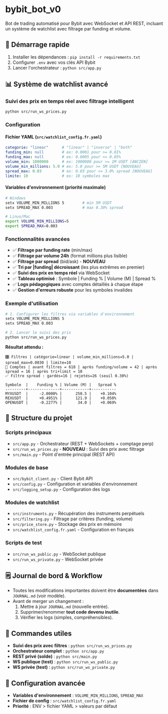 # bybit_bot_v0

Bot de trading automatisé pour Bybit avec WebSocket et API REST, incluant un système de watchlist avec filtrage par funding et volume.

## 🚀 Démarrage rapide

1. Installer les dépendances : `pip install -r requirements.txt`
2. Configurer `.env` avec vos clés API Bybit
3. Lancer l'orchestrateur : `python src/app.py`

## 📊 Système de watchlist avancé

### Suivi des prix en temps réel avec filtrage intelligent
```bash
python src/run_ws_prices.py
```

### Configuration
#### Fichier YAML (`src/watchlist_config.fr.yaml`)
```yaml
categorie: "linear"      # "linear" | "inverse" | "both"
funding_min: null        # ex: 0.0001 pour >= 0.01%
funding_max: null        # ex: 0.0005 pour <= 0.05%
volume_min: 1000000      # ex: 1000000 pour >= 1M USDT [ANCIEN]
volume_min_millions: 5.0 # ex: 5.0 pour >= 5M USDT [NOUVEAU]
spread_max: 0.03         # ex: 0.03 pour <= 3.0% spread [NOUVEAU]
limite: 10               # ex: 10 symboles max
```

#### Variables d'environnement (priorité maximale)
```bash
# Windows
setx VOLUME_MIN_MILLIONS 5        # min 5M USDT
setx SPREAD_MAX 0.003             # max 0.30% spread

# Linux/Mac
export VOLUME_MIN_MILLIONS=5
export SPREAD_MAX=0.003
```

### Fonctionnalités avancées
- ✅ **Filtrage par funding rate** (min/max)
- ✅ **Filtrage par volume 24h** (format millions plus lisible)
- ✅ **Filtrage par spread** (bid/ask) - **NOUVEAU**
- ✅ **Tri par |funding| décroissant** (les plus extrêmes en premier)
- ✅ **Suivi des prix en temps réel** via WebSocket
- ✅ **Tableau optimisé** : Symbole | Funding % | Volume (M) | Spread %
- ✅ **Logs pédagogiques** avec comptes détaillés à chaque étape
- ✅ **Gestion d'erreurs robuste** pour les symboles invalides

### Exemple d'utilisation
```bash
# 1. Configurer les filtres via variables d'environnement
setx VOLUME_MIN_MILLIONS 5
setx SPREAD_MAX 0.003

# 2. Lancer le suivi des prix
python src/run_ws_prices.py
```

**Résultat attendu :**
```
🎛️ Filtres | catégorie=linear | volume_min_millions=5.0 | spread_max=0.0030 | limite=10
🧮 Comptes | avant filtres = 618 | après funding/volume = 42 | après spread = 16 | après tri+limit = 10
✅ Filtre spread : gardés=16 | rejetés=26 (seuil 0.30%)

Symbole  |    Funding % | Volume (M) |   Spread %
---------+--------------+------------+-----------
MYXUSDT  |     -2.0000% |      250.5 |    +0.104%
REXUSDT  |     +0.4951% |      121.9 |    +0.050%
OPENUSDT |     -0.2277% |       34.0 |    +0.069%
```

## 📁 Structure du projet

### Scripts principaux
- `src/app.py` - Orchestrateur (REST + WebSockets + comptage perp)
- `src/run_ws_prices.py` - **NOUVEAU** : Suivi des prix avec filtrage
- `src/main.py` - Point d'entrée principal (REST API)

### Modules de base
- `src/bybit_client.py` - Client Bybit API
- `src/config.py` - Configuration et variables d'environnement
- `src/logging_setup.py` - Configuration des logs

### Modules de watchlist
- `src/instruments.py` - Récupération des instruments perpétuels
- `src/filtering.py` - Filtrage par critères (funding, volume)
- `src/price_store.py` - Stockage des prix en mémoire
- `src/watchlist_config.fr.yaml` - Configuration en français

### Scripts de test
- `src/run_ws_public.py` - WebSocket publique
- `src/run_ws_private.py` - WebSocket privée

## 🗒️ Journal de bord & Workflow
- Toutes les modifications importantes doivent être **documentées** dans `JOURNAL.md` (voir modèle).
- Avant de merger un changement :
  1. Mettre à jour `JOURNAL.md` (nouvelle entrée).
  2. Supprimer/renommer **tout code devenu inutile**.
  3. Vérifier les logs (simples, compréhensibles).

## 🎯 Commandes utiles
- **Suivi des prix avec filtres** : `python src/run_ws_prices.py`
- **Orchestrateur complet** : `python src/app.py`
- **REST privé (solde)** : `python src/main.py`
- **WS publique (test)** : `python src/run_ws_public.py`
- **WS privée (test)** : `python src/run_ws_private.py`

## 🔧 Configuration avancée
- **Variables d'environnement** : `VOLUME_MIN_MILLIONS`, `SPREAD_MAX`
- **Fichier de config** : `src/watchlist_config.fr.yaml`
- **Priorité** : ENV > fichier YAML > valeurs par défaut
